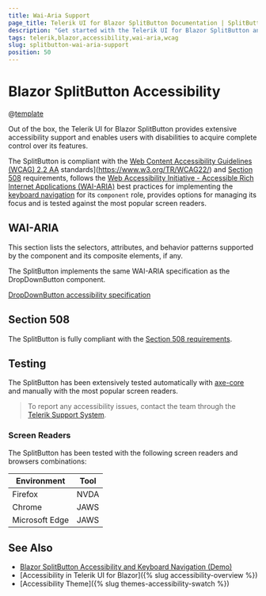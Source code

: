 ```yaml
---
title: Wai-Aria Support
page_title: Telerik UI for Blazor SplitButton Documentation | SplitButton  Accessibility
description: "Get started with the Telerik UI for Blazor SplitButton and learn about its accessibility support for WAI-ARIA, Section 508, and WCAG 2.1."
tags: telerik,blazor,accessibility,wai-aria,wcag
slug: splitbutton-wai-aria-support 
position: 50 
---
```


# Blazor SplitButton Accessibility

@[template](/_contentTemplates/common/parameters-table-styles.md#table-layout)



Out of the box, the Telerik UI for Blazor SplitButton provides extensive accessibility support and enables users with disabilities to acquire complete control over its features.


The SplitButton is compliant with the [Web Content Accessibility Guidelines (WCAG) 2.2  AA](https://www.w3.org/TR/WCAG22/) standards](https://www.w3.org/TR/WCAG22/) and [Section 508](http://www.section508.gov/) requirements, follows the [Web Accessibility Initiative - Accessible Rich Internet Applications (WAI-ARIA)](https://www.w3.org/WAI/ARIA/apg/) best practices for implementing the [keyboard navigation](#keyboard-navigation) for its `component` role, provides options for managing its focus and is tested against the most popular screen readers.

## WAI-ARIA


This section lists the selectors, attributes, and behavior patterns supported by the component and its composite elements, if any.


The SplitButton implements the same WAI-ARIA specification as the DropDownButton component.

[DropDownButton accessibility specification]({{dropdownbutton_a11y_link}})

## Section 508


The SplitButton is fully compliant with the [Section 508 requirements](http://www.section508.gov/).

## Testing


The SplitButton has been extensively tested automatically with [axe-core](https://github.com/dequelabs/axe-core) and manually with the most popular screen readers.

> To report any accessibility issues, contact the team through the [Telerik Support System](https://www.telerik.com/account/support-center).

### Screen Readers


The SplitButton has been tested with the following screen readers and browsers combinations:

| Environment | Tool |
| ----------- | ---- |
| Firefox | NVDA |
| Chrome | JAWS |
| Microsoft Edge | JAWS |



## See Also

* [Blazor SplitButton Accessibility and Keyboard Navigation (Demo)](https://demos.telerik.com/blazor-ui/splitbutton/keyboard-navigation)
* [Accessibility in Telerik UI for Blazor]({% slug accessibility-overview %})
* [Accessibility Theme]({% slug themes-accessibility-swatch %})
